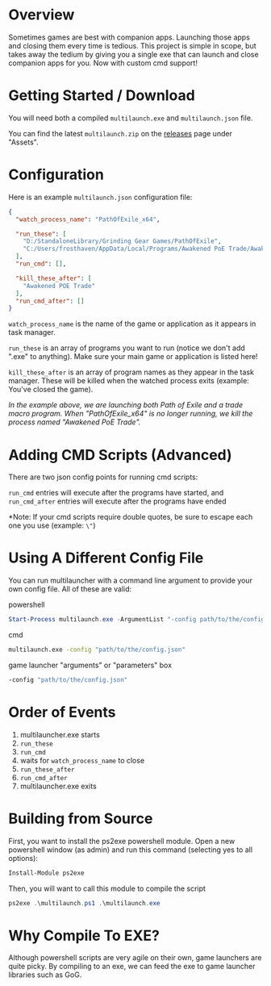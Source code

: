 # Overview

Sometimes games are best with companion apps. Launching those apps and closing them every time is tedious. This project is simple in scope, but takes away the tedium by giving you a single exe that can launch and close companion apps for you. Now with custom cmd support!

# Getting Started / Download
You will need both a compiled `multilaunch.exe` and `multilaunch.json` file.

You can find the latest `multilaunch.zip` on the [releases](https://github.com/Frosthaven/multilauncher/releases) page under "Assets".

# Configuration
Here is an example `multilaunch.json` configuration file:

```json
{
  "watch_process_name": "PathOfExile_x64",

  "run_these": [
    "D:/StandaloneLibrary/Grinding Gear Games/PathOfExile",
    "C:/Users/frosthaven/AppData/Local/Programs/Awakened PoE Trade/Awakened PoE Trade"
  ],
  "run_cmd": [],

  "kill_these_after": [
    "Awakened POE Trade"
  ],
  "run_cmd_after": []
}
```

`watch_process_name` is the name of the game or application as it appears in task manager.

`run_these` is an array of programs you want to run (notice we don't add ".exe" to anything). Make sure your main game or application is listed here!

`kill_these_after` is an array of program names as they appear in the task manager. These will be killed when the watched process exits (example: You've closed the game).

*In the example above, we are launching both Path of Exile and a trade macro program. When "PathOfExile_x64" is no longer running, we kill the process named "Awakened PoE Trade".*

# Adding CMD Scripts (Advanced)
There are two json config points for running cmd scripts:

`run_cmd` entries will execute after the programs have started, and `run_cmd_after` entries will execute after the programs have ended

*Note: If your cmd scripts require double quotes, be sure to escape each one you use (example: `\"`)


# Using A Different Config File

You can run multilauncher with a command line argument to provide your own config file. All of these are valid:

powershell
```ps1
Start-Process multilaunch.exe -ArgumentList "-config path/to/the/config.json"
```

cmd
```cmd
multilaunch.exe -config "path/to/the/config.json"
```

game launcher "arguments" or "parameters" box
```cmd
-config "path/to/the/config.json"
```

# Order of Events

1. multilauncher.exe starts
2. `run_these`
3. `run_cmd`
4. waits for `watch_process_name` to close
5. `run_these_after`
6. `run_cmd_after`
7. multilauncher.exe exits

# Building from Source
First, you want to install the ps2exe powershell module. Open a new powershell window (as admin) and run this command (selecting yes to all options):

```ps1
Install-Module ps2exe
```

Then, you will want to call this module to compile the script

```ps1
ps2exe .\multilaunch.ps1 .\multilaunch.exe
```

# Why Compile To EXE?
Although powershell scripts are very agile on their own, game launchers are quite picky. By compiling to an exe, we can feed the exe to game launcher libraries such as GoG.
